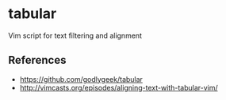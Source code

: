 # tabular

Vim script for text filtering and alignment

## References

- <https://github.com/godlygeek/tabular>
- <http://vimcasts.org/episodes/aligning-text-with-tabular-vim/>
